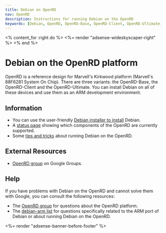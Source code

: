 ```yaml
---
title: Debian on OpenRD
nav: OpenRD
description: Instructions for running Debian on the OpenRD
keywords: [Debian, OpenRD, OpenRD-Base, OpenRD-Client, OpenRD-Ultimate, development, ARM, Marvell, Kirkwood]
---
```


<% content_for :right do %>
<%= render "adsense-wideskyscaper-right" %>
<% end %>

<h1>Debian on the OpenRD platform</h1>

OpenRD is a reference design for Marvell's Kirkwood platform (Marvell's
88F6281 System On Chip).  There are three variants: the OpenRD-Base, the
OpenRD-Client and the OpenRD-Ultimate.  You can install Debian on all of
these devices and use them as an ARM development environment.

<h2>Information</h2>

<ul>

<li>You can use the user-friendly <a href = "install/">Debian installer to
install</a> Debian.</li>

<li>A <a href = "status/">status page</a> showing which components of the
OpenRD are currently supported.</li>

<li>Some <a href = "tips/">tips and tricks</a> about running Debian on the
OpenRD.</li>

</ul>

<h2>External Resources</h2>

<ul>

<li><a href = "http://groups.google.com/group/openrd">OpenRD group</a> on
Google Groups.</li>

</ul>

<h2>Help</h2>

If you have problems with Debian on the OpenRD and cannot solve them
with Google, you can consult the following resources:

<ul>

<li>The <a href = "http://groups.google.com/group/openrd">OpenRD group</a>
for questions about the OpenRD platform.</li>

<li>The <a href = "http://lists.debian.org/debian-arm/">debian-arm list</a>
for questions specifically related to the ARM port of Debian or about
running Debian on the OpenRD.</li>

</ul>

<div class="bbf">
<%= render "adsense-banner-before-footer" %>
</div>


